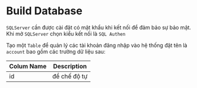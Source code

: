 # Build Database

`SQLServer` cần được cài đặt có mật khẩu khi kết nối để đảm bảo sự bảo mật. Khi mở `SQLServer` chọn kiểu kết nối là `SQL Authen`

Tạo một `Table` để quản lý các tài khoản đăng nhập vào hệ thống đặt tên là `account` bao gồm các trường dữ liệu sau:

| Colum Name | Description |
| --- | --- |
| id | để chế độ tự  |



